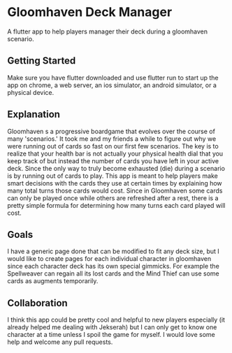 # Gloomhaven Deck Manager

A flutter app to help players manager their deck during a gloomhaven scenario.

## Getting Started

Make sure you have flutter downloaded and use flutter run to start up the app on chrome, a web server, an ios simulator, an android simulator, or a physical device.

## Explanation

Gloomhaven s a progressive boardgame that evolves over the course of many 'scenarios.' It took me and my friends a while to figure out why we were running out of cards so fast on our first few scenarios. The key is to realize that your health bar is not actually your physical health dial that you keep track of but instead the number of cards you have left in your active deck. Since the only way to truly become exhausted (die) during a scenario is by running out of cards to play. This app is meant to help players make smart decisions with the cards they use at certain times by explaining how many total turns those cards would cost. Since in Gloomhaven some cards can only be played once while others are refreshed after a rest, there is a pretty simple formula for determining how many turns each card played will cost.

## Goals

I have a generic page done that can be modified to fit any deck size, but I would like to create pages for each individual character in gloomhaven since each character deck has its own special gimmicks. For example the Spellweaver can regain all its lost cards and the Mind Thief can use some cards as augments temporarily.

## Collaboration

I think this app could be pretty cool and helpful to new players especially (it already helped me dealing with Jekserah) but I can only get to know one character at a time unless I spoil the game for myself. I would love some help and welcome any pull requests.